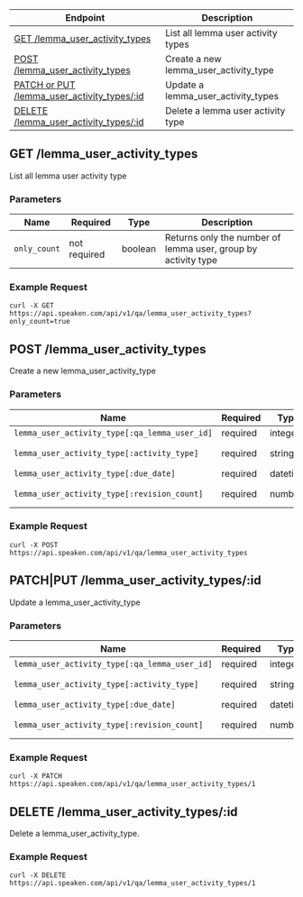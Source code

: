 
|Endpoint|Description|
|--------|-----------|
|[GET /lemma_user_activity_types](#get-lemma_user_activity_types)| List all lemma user activity types|
|[POST /lemma_user_activity_types](#create-lemma_user_activity_types)| Create a new lemma_user_activity_type|
|[PATCH or PUT /lemma_user_activity_types/:id](#patch-lemma_user_activity_types)| Update a lemma_user_activity_types|
|[DELETE /lemma_user_activity_types/:id](#delete-lemma_user_activity_types)| Delete a lemma user activity type|

## GET /lemma_user_activity_types

List all lemma user activity type

### Parameters

|Name|Required|Type|Description|
|----|--------|----|-----------|
|```only_count```|not required|boolean|Returns only the number of lemma user, group by activity type|


### Example Request

```curl -X GET https://api.speaken.com/api/v1/qa/lemma_user_activity_types?only_count=true```


## POST /lemma_user_activity_types

Create a new lemma_user_activity_type


### Parameters

|Name|Required|Type|Description|
|----|--------|----|-----------|
|```lemma_user_activity_type[:qa_lemma_user_id]```|required|integer|qa_lemma_user_id|
|```lemma_user_activity_type[:activity_type]```|required|string|Type of activity. Can be writing,word_picking,flashcard,pronunciation |
|```lemma_user_activity_type[:due_date]```|required|datetime|due_date for the lemma_user_activity_type|
|```lemma_user_activity_type[:revision_count]```|required|number|Revision count for the lemma_user_activity_type|

### Example Request

```curl -X POST https://api.speaken.com/api/v1/qa/lemma_user_activity_types```


## PATCH|PUT /lemma_user_activity_types/:id

Update a lemma_user_activity_type

### Parameters

|Name|Required|Type|Description|
|----|--------|----|-----------|
|```lemma_user_activity_type[:qa_lemma_user_id]```|required|integer|qa_lemma_user_id|
|```lemma_user_activity_type[:activity_type]```|required|string|Type of activity. Can be writing,word_picking,flashcard,pronunciation |
|```lemma_user_activity_type[:due_date]```|required|datetime|due_date for the lemma_user_activity_type|
|```lemma_user_activity_type[:revision_count]```|required|number|Revision count for the lemma_user_activity_type|

### Example Request

```curl -X PATCH https://api.speaken.com/api/v1/qa/lemma_user_activity_types/1```


## DELETE /lemma_user_activity_types/:id

Delete a lemma_user_activity_type.

### Example Request

```curl -X DELETE https://api.speaken.com/api/v1/qa/lemma_user_activity_types/1```

